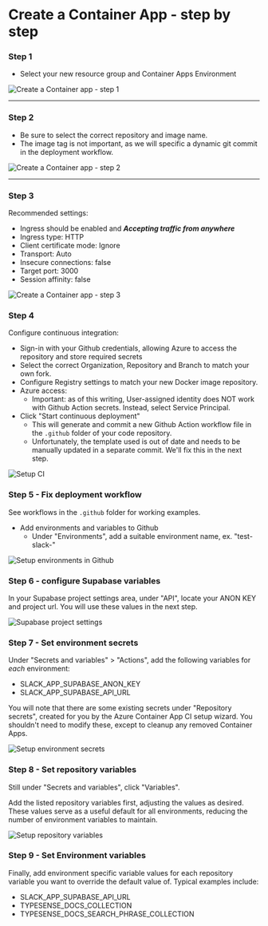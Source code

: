 
# Create a Container App - step by step

### Step 1

- Select your new resource group and Container Apps Environment

![Create a Container app - step 1](/documentation/azure/new-container-app_step-1.jpg)

---


### Step 2

- Be sure to select the correct repository and image name. 
- The image tag is not important, as we will specific a dynamic git commit in the deployment workflow.
   
![Create a Container app - step 2](/documentation/azure/new-container-app_step-2.jpg)

---

### Step 3

Recommended settings:
- Ingress should be enabled and ***Accepting traffic from anywhere***
- Ingress type: HTTP
- Client certificate mode: Ignore
- Transport: Auto
- Insecure connections: false
- Target port: 3000
- Session affinity: false
   
![Create a Container app - step 3](/documentation/azure/new-container-app_step-3.jpg)



### Step 4

Configure continuous integration:
- Sign-in with your Github credentials, allowing Azure to access the repository and store required secrets
- Select the correct Organization, Repository and Branch to match your own fork.
- Configure Registry settings to match your new Docker image repository.
- Azure access: 
  - Important: as of this writing, User-assigned identity does NOT work with Github Action secrets. Instead, select Service Principal.
- Click "Start continuous deployment"
  - This will generate and commit a new Github Action workflow file in the `.github` folder of your code repository. 
  - Unfortunately, the template used is out of date and needs to be manually updated in a separate commit. We'll fix this in the next step.


![Setup CI](/documentation/azure/setup-ci_step-1.jpg)



### Step 5 - Fix deployment workflow

 See workflows in the `.github` folder for working examples.
- Add environments and variables to Github 
  - Under "Environments", add a suitable environment name, ex. "test-slack-<your-slack-workspace-name>"

![Setup environments in Github](/documentation/github/setup-environments.jpg)


### Step 6 - configure Supabase variables

In your Supabase project settings area, under "API", locate your ANON KEY and project url. You will use these values in the next step.

![Supabase project settings](/documentation/supabase/locate-project-settings.jpg)


### Step 7 - Set environment secrets

Under "Secrets and variables" > "Actions", add the following variables for *each* environment:
  - SLACK_APP_SUPABASE_ANON_KEY
  - SLACK_APP_SUPABASE_API_URL
  
You will note that there are some existing secrets under "Repository secrets", created for you by the Azure Container App CI setup wizard. You shouldn't need to modify these, except to cleanup any removed Container Apps.

![Setup environment secrets](/documentation/github/environment-secrets.jpg)


### Step 8 - Set repository variables

Still under "Secrets and variables", click "Variables".

Add the listed repository variables first, adjusting the values as desired. These values serve as a useful default for all environments, reducing the number of environment variables to maintain.



![Setup repository variables](/documentation/github/set-repository-variables.jpg)


### Step 9 - Set Environment variables

Finally, add environment specific variable values for each repository variable you want to override the default value of. Typical examples include:
- SLACK_APP_SUPABASE_API_URL
- TYPESENSE_DOCS_COLLECTION
- TYPESENSE_DOCS_SEARCH_PHRASE_COLLECTION


